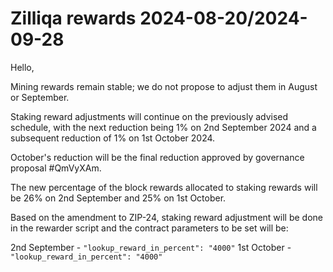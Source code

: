 # Zilliqa rewards 2024-08-20/2024-09-28

Hello,

Mining rewards remain stable; we do not propose to adjust them in August or September.

Staking reward adjustments will continue on the previously advised
schedule, with the next reduction being 1% on 2nd September 2024 and a
subsequent reduction of 1% on 1st October 2024.

October's reduction will be the final reduction approved by governance
proposal #QmVyXAm.

The new percentage of the block rewards allocated to staking rewards
will be 26% on 2nd September and 25% on 1st October.

Based on the amendment to ZIP-24, staking reward adjustment will be
done in the rewarder script and the contract parameters to be set will
be:

2nd September - `"lookup_reward_in_percent": "4000"`
1st October - `"lookup_reward_in_percent": "4000"`


